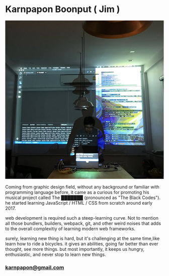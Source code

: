 # Karnpapon Boonput ( Jim )
![home](../../assets/images/about/00.jpg)

Coming from graphic design field, without any background or familiar with programming language before, it came as a curious for promoting his musical project called The ███████ (pronounced as "The Black Codes"). he started learning JavaScript / HTML / CSS from scratch around early 2017. 

web development is required such a steep-learning curve. Not to mention all those bundlers, builders, webpack, git, and other weird noises that adds to the overall complexitiy of learning modern web frameworks. 

surely, learning new thing is hard, but it's challenging at the same time,like learn how to ride a bicycles.
it gives an abilities, going far better than ever thought, see more things. but most importantly, it keeps us hungry, enthusiastic, and never stop to learn new things.

### karnpapon@gmail.com



